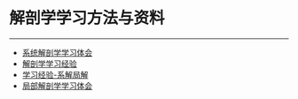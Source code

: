 # 解剖学学习方法与资料

----

+ [系统解剖学学习体会](1-1_xi-tong-jie-pou-xue-xue-xi-ti-hui.md)
+ [解剖学学习经验](1-2_jie-pou-xue-xue-xi-jing-yan.md)
+ [学习经验-系解局解](1-3_xue-xi-jing-yan-xi-jie-ju-jie.md)
+ [局部解剖学学习体会](1-4_ju-bu-jie-pou-xue-xue-xi-ti-hui.md)
